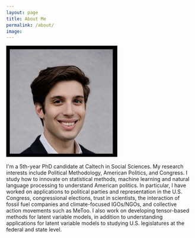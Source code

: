 ```yaml
---
layout: page
title: About Me
permalink: /about/
image: 
---
```




<img src='/images/IMG_2236.png' alt="danny ebanks headshot" width="300" height="300" class="center">

I'm a 5th-year PhD candidate at Caltech in Social Sciences. My research interests include Political Methodology, American Politics, and Congress. I study how to innovate on statistical methods, machine learning  and natural language processing to understand American politics. In particular, I have worked on applications to political parties and representation in the U.S. Congress, congressional elections, trust in scientists, the interaction of fossil fuel companies and climate-focused IGOs/NGOs, and collective action movements such as MeToo. I also work on developing tensor-based methods for latent variable models, in addition to understanding applications for latent variable models to studying U.S. legislatures at the federal and state level. 
